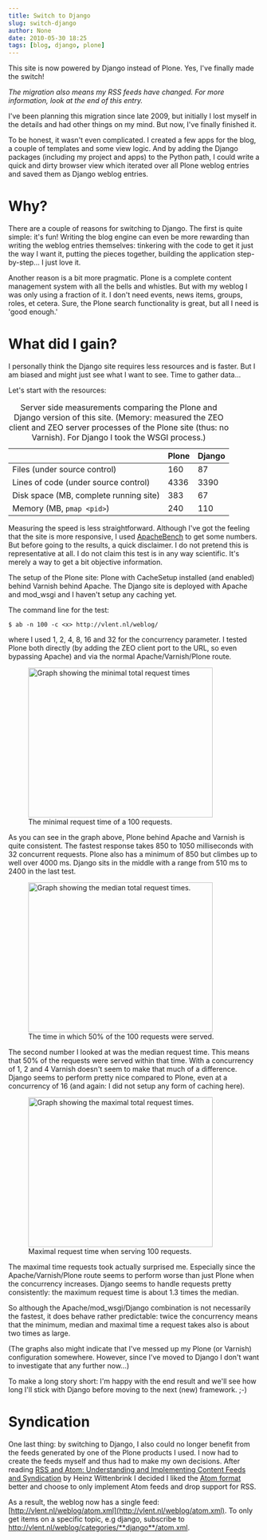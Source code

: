 ```yaml
---
title: Switch to Django
slug: switch-django
author: None
date: 2010-05-30 18:25
tags: [blog, django, plone]
---
```


This site is now powered by Django instead of Plone. Yes, I've finally
made the switch!

*The migration also means my RSS feeds have changed. For more
information, look at the end of this entry.*

I've been planning this migration since late 2009, but initially I
lost myself in the details and had other things on my mind. But now,
I've finally finished it.

To be honest, it wasn't even complicated. I created a few apps for the
blog, a couple of templates and some view logic. And by adding the
Django packages (including my project and apps) to the Python path, I
could write a quick and dirty browser view which iterated over all
Plone weblog entries and saved them as Django weblog entries.

# Why?

There are a couple of reasons for switching to Django. The first is
quite simple: it's fun! Writing the blog engine can even be more
rewarding than writing the weblog entries themselves: tinkering with
the code to get it just the way I want it, putting the pieces
together, building the application step-by-step... I just love it.

Another reason is a bit more pragmatic. Plone is a complete content
management system with all the bells and whistles. But with my weblog
I was only using a fraction of it. I don't need events, news items,
groups, roles, et cetera. Sure, the Plone search functionality is
great, but all I need is 'good enough.'

# What did I gain?

I personally think the Django site requires less resources and is
faster. But I am biased and might just see what I want to see. Time to
gather data...

Let's start with the resources:

<table>
  <caption>
    Server side measurements comparing the Plone and Django version of
    this site. (Memory: measured the ZEO client and ZEO server
    processes of the Plone site (thus: no Varnish). For Django I took
    the WSGI process.)
  </caption>
  <thead>
    <tr>
      <th> </th>
      <th>Plone</th>
      <th>Django</th>
    </tr>
  </thead>
  <tbody>
    <tr>
      <td>Files (under source control)</td>
      <td class="tabular-number">160</td>
      <td class="tabular-number">87</td>
    </tr>
    <tr>
      <td>Lines of code (under source control)</td>
      <td class="tabular-number">4336</td>
      <td class="tabular-number">3390</td>
    </tr>
    <tr>
      <td>Disk space (MB, complete running site)</td>
      <td class="tabular-number">383</td>
      <td class="tabular-number">67</td>
    </tr>
    <tr>
      <td>Memory (MB, <code>pmap &lt;pid&gt;</code>)</td>
      <td class="tabular-number">240</td>
      <td class="tabular-number">110</td>
    </tr>
  </tbody>
</table>

Measuring the speed is less straightforward. Although I've got the
feeling that the site is more responsive, I used
[ApacheBench](http://httpd.apache.org/docs/2.4/programs/ab.html) to
get some numbers. But before going to the results, a quick
disclaimer. I do not pretend this is representative at all. I do not
claim this test is in any way scientific. It's merely a way to get a
bit objective information.

The setup of the Plone site: Plone with CacheSetup installed (and
enabled) behind Varnish behind Apache. The Django site is deployed
with Apache and mod\_wsgi and I haven't setup any caching yet.

The command line for the test:

    $ ab -n 100 -c <x> http://vlent.nl/weblog/

where I used 1, 2, 4, 8, 16 and 32 for the concurrency parameter. I
tested Plone both directly (by adding the ZEO client port to the URL,
so even bypassing Apache) and via the normal Apache/Varnish/Plone
route.

<figure>
  <img src="/images/graph-min-request-time.png" alt="Graph showing the minimal total request times"
      width="370" height="300"/>
  <figcaption>
    The minimal request time of a 100 requests.
  </figcaption>
</figure>

As you can see in the graph above, Plone behind Apache and Varnish is
quite consistent. The fastest response takes 850 to 1050 milliseconds
with 32 concurrent requests. Plone also has a minimum of 850 but
climbes up to well over 4000 ms. Django sits in the middle with a
range from 510 ms to 2400 in the last test.

<figure>
  <img src="/images/graph-median-request-time.png" alt="Graph showing the median total request times."
      width="370" height="300"/>
  <figcaption>
    The time in which 50% of the 100 requests were served.
  </figcaption>
</figure>

The second number I looked at was the median request time. This means
that 50% of the requests were served within that time. With a
concurrency of 1, 2 and 4 Varnish doesn't seem to make that much of a
difference. Django seems to perform pretty nice compared to Plone,
even at a concurrency of 16 (and again: I did not setup any form of
caching here).

<figure>
  <img src="/images/graph-max-request-time.png" alt="Graph showing the maximal total request times."
      width="370" height="300"/>
  <figcaption>
    Maximal request time when serving 100 requests.
  </figcaption>
</figure>

The maximal time requests took actually surprised me. Especially since
the Apache/Varnish/Plone route seems to perform worse than just Plone
when the concurrency increases. Django seems to handle requests pretty
consistently: the maximum request time is about 1.3 times the median.

So although the Apache/mod\_wsgi/Django combination is not necessarily
the fastest, it does behave rather predictable: twice the concurrency
means that the minimum, median and maximal time a request takes also
is about two times as large.

(The graphs also might indicate that I've messed up my Plone (or
Varnish) configuration somewhere. However, since I've moved to Django
I don't want to investigate that any further now...)

To make a long story short: I'm happy with the end result and we'll
see how long I'll stick with Django before moving to the next (new)
framework. ;-)

# Syndication

One last thing: by switching to Django, I also could no longer benefit
from the feeds generated by one of the Plone products I used. I now
had to create the feeds myself and thus had to make my own
decisions. After reading
[RSS and Atom: Understanding and Implementing Content Feeds and Syndication](https://www.packtpub.com/rss/book)
by Heinz Wittenbrink I decided I liked the
[Atom format](http://en.wikipedia.org/wiki/Atom_%28standard%29) better
and choose to only implement Atom feeds and drop support for RSS.

As a result, the weblog now has a single feed:
[http://vlent.nl/weblog/atom.xml](http://vlent.nl/weblog/atom.xml). To
only get items on a specific topic, e.g django, subscribe to
http://vlent.nl/weblog/categories/**django**/atom.xml.
